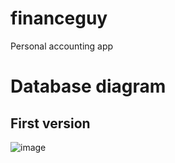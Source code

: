 # financeguy
Personal accounting app
# Database diagram
## First version
![image](https://github.com/user-attachments/assets/7bd14eb7-68de-449c-bf66-942ad141b3fa)
